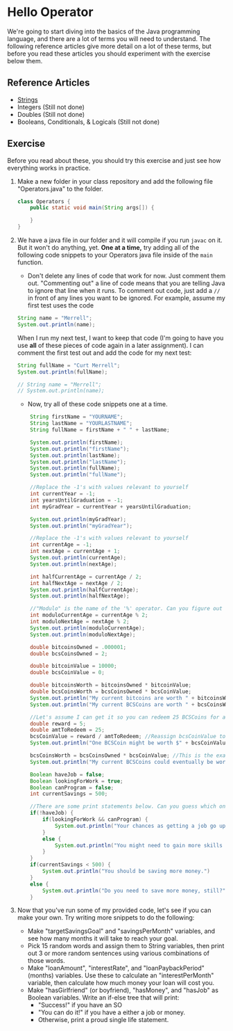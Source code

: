# Hello Operator
We're going to start diving into the basics of the Java programming language, and there are a lot of terms you will need to understand. The following reference articles give more detail on a lot of these terms, but before you read these articles you should experiment with the exercise below them.

## Reference Articles

* [Strings](./Strings)
* Integers (Still not done)
* Doubles (Still not done)
* Booleans, Conditionals, & Logicals (Still not done)

## Exercise
Before you read about these, you should try this exercise and just see how everything works in practice.

1. Make a new folder in your class repository and add the following file "Operators.java" to the folder.
    ```java
    class Operators {
        public static void main(String args[]) {

        }
    }
    ```

2. We have a java file in our folder and it will compile if you run ```javac``` on it. But it won't do anything, yet. **One at a time,** try adding all of the following code snippets to your Operators java file inside of the ```main``` function.
    * Don't delete any lines of code that work for now. Just comment them out. "Commenting out" a line of code means that you are telling Java to ignore that line when it runs. To comment out code, just add a ```//``` in front of any lines you want to be ignored. For example, assume my first test uses the code
    ```java
    String name = "Merrell";
    System.out.println(name);
    ```
    When I run my next test, I want to keep that code (I'm going to have you use **all** of these pieces of code again in a later assignment). I can comment the first test out and add the code for my next test:
    ```java
    String fullName = "Curt Merrell";
    System.out.println(fullName);

    // String name = "Merrell";
    // System.out.println(name);    
    ```
    * Now, try all of these code snippets one at a time.

    ```java
        String firstName = "YOURNAME";
        String lastName = "YOURLASTNAME";
        String fullName = firstName + " " + lastName;

        System.out.println(firstName);
        System.out.println("firstName");
        System.out.println(lastName);
        System.out.println("lastName");
        System.out.println(fullName);
        System.out.println("fullName");
    ```


    ```java
        //Replace the -1's with values relevant to yourself
        int currentYear = -1;
        int yearsUntilGraduation = -1;
        int myGradYear = currentYear + yearsUntilGraduation;

        System.out.println(myGradYear);
        System.out.println("myGradYear");
    ```

    ```java
        //Replace the -1's with values relevant to yourself
        int currentAge = -1;
        int nextAge = currentAge + 1;
        System.out.println(currentAge);
        System.out.println(nextAge);

        int halfCurrentAge = currentAge / 2;
        int halfNextAge = nextAge / 2;
        System.out.println(halfCurrentAge);
        System.out.println(halfNextAge);

        //"Modulo" is the name of the '%' operator. Can you figure out what the modulo operator is doing?
        int moduloCurrentAge = currentAge % 2;
        int moduloNextAge = nextAge % 2;
        System.out.println(moduloCurrentAge);
        System.out.println(moduloNextAge);
    ```

    ```java
        double bitcoinsOwned = .000001;
        double bcsCoinsOwned = 2;

        double bitcoinValue = 10000;
        double bcsCoinValue = 0;

        double bitcoinsWorth = bitcoinsOwned * bitcoinValue;
        double bcsCoinsWorth = bcsCoinsOwned * bcsCoinValue;
        System.out.println("My current bitcoins are worth " + bitcoinsWorth);
        System.out.println("My current BCSCoins are worth " + bcsCoinsWorth);

        //Let's assume I can get it so you can redeem 25 BCSCoins for a $5 giftcard.
        double reward = 5;
        double amtToRedeem = 25;
        bcsCoinValue = reward / amtToRedeem; //Reassign bcsCoinValue to the potential
        System.out.println("One BCSCoin might be worth $" + bcsCoinValue + " later. If so...");

        bcsCoinsWorth = bcsCoinsOwned * bcsCoinValue; //This is the exact same calculation we used earlier, but we updated bcsCoinValue, so let's calculate it again.
        System.out.println("My current BCSCoins could eventually be worth $" + bcsCoinsWorth);    
    ```

    ```java
        Boolean haveJob = false;
        Boolean lookingForWork = true;
        Boolean canProgram = false;
        int currentSavings = 500;

        //There are some print statements below. Can you guess which ones will print?
        if(!haveJob) {
            if(lookingForWork && canProgram) {
                System.out.println("Your chances as getting a job go up!");
            }
            else {
                System.out.println("You might need to gain more skills before you can get a job.");
            }
        }
        if(currentSavings < 500) {
            System.out.println("You should be saving more money.")
        }
        else {
            System.out.println("Do you need to save more money, still?")
        }
    ```

3. Now that you've run some of my provided code, let's see if you can make your own. Try writing more snippets to do the following:
    * Make "targetSavingsGoal" and "savingsPerMonth" variables, and see how many months it will take to reach your goal.
    * Pick 15 random words and assign them to String variables, then print out 3 or more random sentences using various combinations of those words.
    * Make "loanAmount", "interestRate", and "loanPaybackPeriod"(months) variables. Use these to calculate an "interestPerMonth" variable, then calculate how much money your loan will cost you.
    * Make "hasGirlfriend" (or boyfriend), "hasMoney", and "hasJob" as Boolean variables. Write an if-else tree that will print:
        * "Success!" if you have an SO
        * "You can do it!" if you have a either a job or money.
        * Otherwise, print a proud single life statement.
